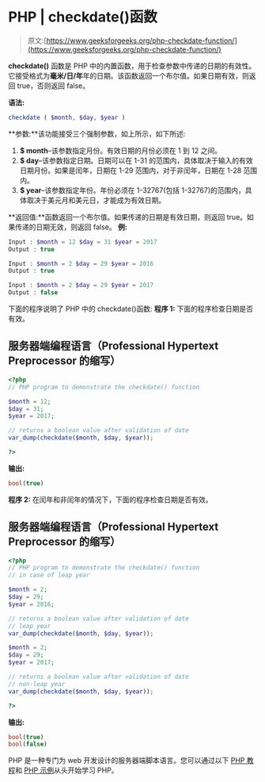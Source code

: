# PHP | checkdate()函数

> 原文:[https://www.geeksforgeeks.org/php-checkdate-function/](https://www.geeksforgeeks.org/php-checkdate-function/)

**checkdate()** 函数是 PHP 中的内置函数，用于检查参数中传递的日期的有效性。它接受格式为**毫米/日/年**年的日期。该函数返回一个布尔值。如果日期有效，则返回 true，否则返回 false。

**语法:**

```php
checkdate ( $month, $day, $year )
```

**参数:**该功能接受三个强制参数，如上所示，如下所述:

1.  **$ month**–该参数指定月份。有效日期的月份必须在 1 到 12 之间。
2.  **$ day**–该参数指定日期。日期可以在 1-31 的范围内，具体取决于输入的有效日期月份。如果是闰年，日期在 1-29 范围内，对于非闰年，日期在 1-28 范围内。
3.  **$ year**–该参数指定年份。年份必须在 1-32767(包括 1-32767)的范围内，具体取决于美元月和美元日，才能成为有效日期。

**返回值:**函数返回一个布尔值。如果传递的日期是有效日期，则返回 true。如果传递的日期无效，则返回 false。
**例:**

```php
Input : $month = 12 $day = 31 $year = 2017
Output : true

Input : $month = 2 $day = 29 $year = 2016
Output : true 

Input : $month = 2 $day = 29 $year = 2017
Output : false
```

下面的程序说明了 PHP 中的 checkdate()函数:
**程序 1:** 下面的程序检查日期是否有效。

## 服务器端编程语言（Professional Hypertext Preprocessor 的缩写）

```php
<?php
// PHP program to demonstrate the checkdate() function

$month = 12;
$day = 31;
$year = 2017;

// returns a boolean value after validation of date
var_dump(checkdate($month, $day, $year));

?>
```

**输出:**

```php
bool(true)
```

**程序 2:** 在闰年和非闰年的情况下，下面的程序检查日期是否有效。

## 服务器端编程语言（Professional Hypertext Preprocessor 的缩写）

```php
<?php
// PHP program to demonstrate the checkdate() function
// in case of leap year

$month = 2;
$day = 29;
$year = 2016;

// returns a boolean value after validation of date
// leap year
var_dump(checkdate($month, $day, $year));

$month = 2;
$day = 29;
$year = 2017;

// returns a boolean value after validation of date
// non-leap year
var_dump(checkdate($month, $day, $year));

?>
```

**输出:**

```php
bool(true)
bool(false)
```

PHP 是一种专门为 web 开发设计的服务器端脚本语言。您可以通过以下 [PHP 教程](https://www.geeksforgeeks.org/php-tutorials/)和 [PHP 示例](https://www.geeksforgeeks.org/php-examples/)从头开始学习 PHP。